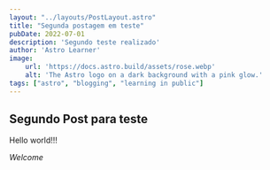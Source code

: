 ```yaml
---
layout: "../layouts/PostLayout.astro"
title: "Segunda postagem em teste"
pubDate: 2022-07-01
description: 'Segundo teste realizado'
author: 'Astro Learner'
image:
    url: 'https://docs.astro.build/assets/rose.webp'
    alt: 'The Astro logo on a dark background with a pink glow.'
tags: ["astro", "blogging", "learning in public"]
---
```



## Segundo Post para teste 

Hello world!!!

_Welcome_